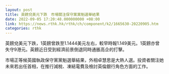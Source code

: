 ```yaml
---
layout: post
title: 英鎊兌美元下跌　市場關注保守黨黨魁選舉結果
date: 2022-09-05 17:20:48.000000000 +08:00
link: https://news.rthk.hk/rthk/ch/component/k2/1665630-20220905.htm
categories: rthk
---
```


英鎊兌美元下跌，1英鎊曾跌至1.1444美元左右，較早時報1.149美元。1英鎊亦曾失守9港元。英鎊近日受到經濟前景倒退同時通脹高企的打擊。

市場正等候英國執政保守黨黨魁選舉結果，外相卓慧思是大熱人選。投資者關注她未來若出任首相，在推行減稅、凍結電費及檢討英倫銀行角色方面的工作。
